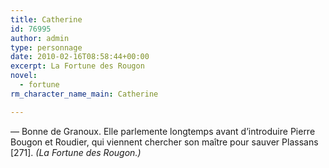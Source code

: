 ```yaml
---
title: Catherine
id: 76995
author: admin
type: personnage
date: 2010-02-16T08:58:44+00:00
excerpt: La Fortune des Rougon
novel:
  - fortune
rm_character_name_main: Catherine

---
```

— Bonne de Granoux. Elle parlemente longtemps avant d&rsquo;introduire Pierre Bougon et Roudier, qui viennent chercher son maître pour sauver Plassans [271]. _(La Fortune des Rougon.)_
